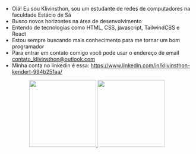 - Olá! Eu sou Klivinsthon, sou um estudante de redes de computadores na faculdade Estácio de Sá
- Busco novos horizontes na área de desenvolvimento
- Entendo de tecnologias como HTML, CSS, javascript, TailwindCSS e React
- Estou sempre buscando mais conhecimento para me tornar um bom programador
- Para entrar em contato comigo você pode usar o endereço de email contato_klivinsthon@outlook.com
- Minha conta no linkedin é essa: https://www.linkedin.com/in/klivinsthon-kendert-994b251aa/

<div align="center">
  <a href="https://github.com/Klivinsthon">
  <img height="180em" src="https://github-readme-stats.vercel.app/api?username=Klivinsthon&show_icons=true&theme=dracula&include_all_commits=true&count_private=true"/>
  <img height="180em" src="https://github-readme-stats.vercel.app/api/top-langs/?username=Klivinsthon&layout=compact&langs_count=7&theme=dracula"/>
</div>
